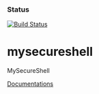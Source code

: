 ### Status
[![Build Status](https://travis-ci.org/mysecureshell/mysecureshell.svg?branch=master)](https://travis-ci.org/mysecureshell/mysecureshell)


mysecureshell
=============

MySecureShell

[Documentations](https://readthedocs.org/projects/mysecureshell/)
